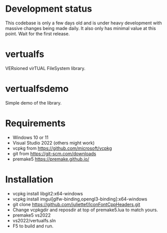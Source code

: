 # Development status

This codebase is only a few days old and is under heavy development with massive changes being made daily. It also only has minimal value at this point. Wait for the first release.

# vertualfs

VERsioned virTUAL FileSystem library.

# vertualfsdemo

Simple demo of the library.

# Requirements
* Windows 10 or 11
* Visual Studio 2022 (others might work)
* vcpkg from https://github.com/microsoft/vcpkg
* git from https://git-scm.com/downloads
* premake5 https://premake.github.io/

# Installation
* vcpkg install libgit2:x64-windows
* vcpkg install imgui[glfw-binding,opengl3-binding]:x64-windows
* git clone https://github.com/juliettef/IconFontCppHeaders.git
* Change vcpkgdir and reposdir at top of premake5.lua to match yours.
* premake5 vs2022
* vs2022/vertualfs.sln
* F5 to build and run.